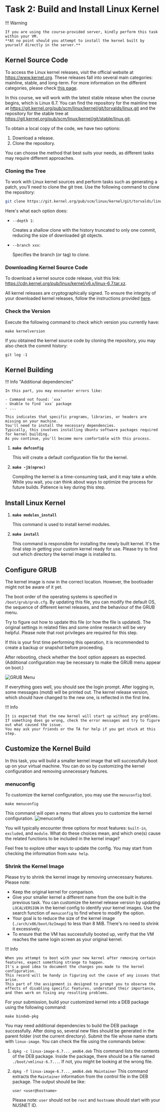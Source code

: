 # Task 2: Build and Install Linux Kernel

!!! Warning

    If you are using the course-provided server, kindly perform this task within your VM.
    **At no point should you attempt to install the kernel built by yourself directly in the server.**

## Kernel Source Code

To access the Linux kernel releases, visit the official website at <https://www.kernel.org>.
These releases fall into several main categories: mainline, stable, and long-term.
For more information on the different categories, please check
[this page](https://www.kernel.org/category/releases.html).

In this course, we will work with the latest stable release when the course begins, which is Linux 6.7.
You can find the repository for the mainline tree at
<https://git.kernel.org/pub/scm/linux/kernel/git/torvalds/linux.git>
and the repository for the stable tree at
<https://git.kernel.org/pub/scm/linux/kernel/git/stable/linux.git>.

To obtain a local copy of the code, we have two options:

1. Download a release.
2. Clone the repository.

You can choose the method that best suits your needs, as different tasks may require different approaches.

### Cloning the Tree

To work with Linux kernel sources and perform tasks such as generating a patch, you'll need to clone the git tree.
Use the following command to clone the repository:

```bash
git clone https://git.kernel.org/pub/scm/linux/kernel/git/torvalds/linux.git --depth 1 --branch v6.7
```

Here's what each option does:

- `--depth 1`:

  Creates a shallow clone with the history truncated to only one commit, reducing the size of downloaded git objects.

- `--branch xxx`:

  Specifies the branch (or tag) to clone.

### Downloading Kernel Source Code

To download a kernel source code release, visit this link: <https://cdn.kernel.org/pub/linux/kernel/v6.x/linux-6.7.tar.xz>.

All kernel releases are cryptographically signed.
To ensure the integrity of your downloaded kernel releases, follow the instructions provided [here](https://www.kernel.org/category/signatures.html).

### Check the Version

Execute the following command to check which version you currently have:

```
make kernelversion
```

If you obtained the kernel source code by cloning the repository, you may also check the commit history:

```console
git log -1
```

## Kernel Building

!!! Info "Additional dependencies"

    In this part, you may encounter errors like:

    - Command not found: `xxx`
    - Unable to find `xxx` package
    - ...

    This indicates that specific programs, libraries, or headers are missing on your machine.
    You'll need to install the necessary dependencies.
    Typically, this involves installing Ubuntu software packages required for kernel building.
    As you continue, you'll become more comfortable with this process.

1. **`make defconfig`**

   This will create a default configuration file for the kernel.

2. **`make -j$(nproc)`**

   Compiling the kernel is a time-consuming task, and it may take a while.
   While you wait, you can think about ways to optimize the process for future builds.
   Patience is key during this step.

## Install Linux Kernel

1. **`make modules_install`**

   This command is used to install kernel modules.

2. **`make install`**

   This command is responsible for installing the newly built kernel.
   It's the final step in getting your custom kernel ready for use.
   Please try to find out which directory the kernel image is installed to.

## Configure GRUB

The kernel image is now in the correct location.
However, the bootloader might not be aware of it yet.

The boot order of the operating systems is specified in `/boot/grub/grub.cfg`.
By updating this file, you can modify the default OS, the sequence of different kernel releases, and the behaviour of the GRUB menu.

Try to figure out how to update this file (or how the file is updated).
The original settings in related files and some online research will be very helpful.
Please note that root privileges are required for this step.

If this is your first time performing this operation, it is recommended to create a backup or snapshot before proceeding.

After rebooting, check whether the boot option appears as expected.
(Additional configuration may be necessary to make the GRUB menu appear on boot.)

![GRUB Menu](grub-menu.png)

If everything goes well, you should see the login prompt.
After logging in, some messages (motd) will be printed out.
The kernel release version, which should have changed to the new one, is reflected in the first line.

!!! Info

    It is expected that the new kernel will start up without any problems.
    If something does go wrong, check the error messages and try to figure out what caused the issue.
    You may ask your friends or the TA for help if you get stuck at this step.

## Customize the Kernel Build

In this task, you will build a smaller kernel image that will successfully boot up on your virtual machine.
You can do so by customizing the kernel configuration and removing unnecessary features.

### menuconfig

To customize the kernel configuration, you may use the `menuconfig` tool.

```
make menuconfig
```

This command will open a menu that allows you to customize the kernel configuration.
![menuconfig](./menuconfig.png)

You will typically encounter three options for most features: `built-in`, `excluded`, and `module`.
What do these choices mean, and which one(s) cause the related functions to be included in the kernel image?

Feel free to explore other ways to update the config.
You may start from checking the information from `make help`.

### Shrink the Kernel Image

Please try to shrink the kernel image by removing unnecessary features.
Please note:

- Keep the original kernel for comparison.
- Give your smaller kernel a different name from the one built in the previous task.
  You can customize the kernel release version by updating `LOCALVERSION` in the kernel config to identify your kernel images.
  Use the search function of `menuconfig` to find where to modify the option.
- Your goal is to reduce the size of the kernel image (`./arch/x86/boot/bzImage`) to less than 8 MiB.
  There's no need to shrink it excessively.
- To ensure that the VM has successfully booted up, verify that the VM reaches the same login screen as your original kernel.

!!! Info

    When you attempt to boot with your new kernel after removing certain features, expect something strange to happen.
    It's a good idea to document the changes you made to the kernel configuration.
    This record will be handy in figuring out the cause of any issues that arise.
    This part of the assignment is designed to prompt you to observe the effects of disabling specific features, understand their importance, and then work on fixing any resulting problems.

For your submission, build your customized kernel into a DEB package using the following command:

```
make bindeb-pkg
```

You may need additional dependencies to build the DEB package successfully.
After doing so, several new files should be generated in the parent folder (not the current directory).
Submit the file whose name starts with `linux-image`.
You can check the file using the commands below:

1. `dpkg -c linux-image-6.7..._amd64.deb`
   This command lists the contents of the DEB package.
   Inside the package, there should be a file named `./boot/vmlinuz-6.7...`.
   If not, you might be looking at the wrong file.
2. `dpkg -f linux-image-6.7..._amd64.deb Maintainer`
   This command extracts the `Maintainer` information from the control file in the DEB package.
   The output should be like:

   ```text
   user <user@hostname>
   ```

   Please note: `user` should not be `root` and `hostname` should start with your NUSNET ID.
